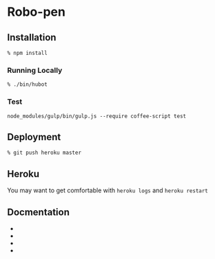 # Robo-pen

## Installation

    % npm install

### Running Locally

    % ./bin/hubot

### Test

    node_modules/gulp/bin/gulp.js --require coffee-script test

## Deployment

    % git push heroku master

## Heroku

You may want to get comfortable with `heroku logs` and `heroku restart`

## Docmentation

- [heroku]: http://www.heroku.com
- [hubot]: http://hubot.github.com
- [generator-hubot]: https://github.com/github/generator-hubot
- [coffeescript]: http://coffeescript.org/
